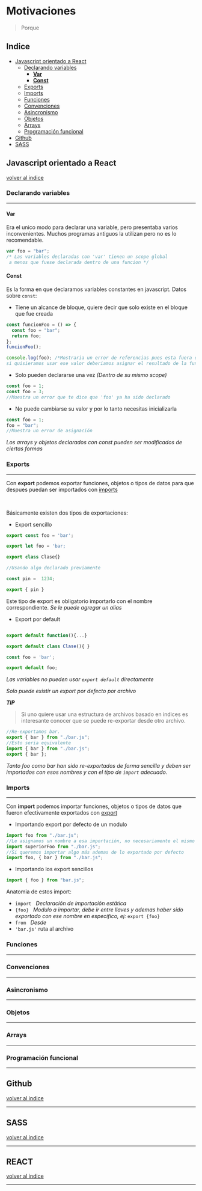 # Motivaciones
> Porque

## Indice
  - [Javascript orientado a React](#javascript-orientado-a-react)
    - [Declarando variables](#declarando-variables)
      - [**Var**](#var)
      - [**Const**](#const)
    - [Exports](#exports)
    - [Imports](#imports)
    - [Funciones](#funciones)
    - [Convenciones](#convenciones)
    - [Asincronismo](#asincronismo)
    - [Objetos](#objetos)
    - [Arrays](#arrays)
    - [Programación funcional](#programación-funcional)
  - [Github](#github)
  - [SASS](#sass)

## Javascript orientado a React 
[volver al indice](#indice)
<br />

### Declarando variables



<hr />

#### **Var**

Era el unico modo para declarar una variable, pero presentaba varios inconvenientes. Muchos programas antiguos la utilizan pero no es lo recomendable.

```js
var foo = "bar";
/* Las variables declaradas con 'var' tienen un scope global
 a menos que fuese declarada dentro de una funcion */
```

#### **Const**


Es la forma en que declaramos variables constantes en javascript. Datos sobre `const`:

- Tiene un alcance de bloque, quiere decir que solo existe en el bloque que fue creada

```js
const funcionFoo = () => {
  const foo = "bar";
  return foo;
};
funcionFoo();

console.log(foo); /*Mostraria un error de referencias pues esta fuera de su scope, 
si quisieramos usar ese valor deberiamos asignar el resultado de la funcion a otra variable. /*
```

- Solo pueden declararse una vez _(Dentro de su mismo scope)_

```js
const foo = 1;
const foo = 3;
//Muestra un error que te dice que 'foo' ya ha sido declarado
```

- No puede cambiarse su valor y por lo tanto necesitas inicializarla

```js
const foo = 1;
foo = "bar";
//Muestra un error de asignación
```

_Los arrays y objetos declarados con const pueden ser modificados de ciertas formas_

### Exports

<hr />

Con **export** podemos exportar funciones, objetos o tipos de datos para que despues puedan ser importados con [imports](#imports)

<br />

Básicamente existen dos tipos de exportaciones:

- Export sencillo

```js
export const foo = 'bar';

export let foo = 'bar;

export class Clase{}

//Usando algo declarado previamente

const pin =  1234;

export { pin }

```

Este tipo de export es obligatorio importarlo con el nombre correspondiente. _Se le puede agregar un alias_

[//]: <> (TODO agregar link al alias)

- Export por default

```js

export default function(){...}

export default class Clase(){ }

const foo = 'bar';

export default foo;

```

_Las variables no pueden usar `export default` directamente_

_Solo puede existir un export por defecto por archivo_

**_TIP_**

> Si uno quiere usar una estructura de archivos basado en indices es interesante conocer que se puede re-exportar desde otro archivo.

```js
//Re-exportamos bar.
export { bar } from "./bar.js";
//Esto seria equivalente
import { bar } from "./bar.js";
export { bar };
```

_Tanto foo como bar han sido re-exportados de forma sencilla y deben ser importados con esos nombres y con el tipo de `import` adecuado._

[//]: <> (TODO agregar link al alias y al import)

### Imports

<hr />

Con **import** podemos importar funciones, objetos o tipos de datos que fueron efectivamente exportados con [export](#exports)

- Importando export por defecto de un modulo

```js
import foo from "./bar.js";
//Le asignamos un nombre a esa importación, no necesariamente el mismo que tenia en el archivo
import superiorFoo from "./bar.js";
//Si queremos importar algo más ademas de lo exportado por defecto
import foo, { bar } from "./bar.js";
```

- Importando los export sencillos

```js
import { foo } from "bar.js";
```

Anatomia de estos import:

- `import` &nbsp; _Declaración de importación estática_
- `{foo}` &nbsp; _Modulo a importar, debe ir entre llaves y ademas haber sido exportado con ese nombre en especifico, ej:_ `export {foo}`
- `from` &nbsp; _Desde_
- `'bar.js'` ruta al archivo

### Funciones

<hr />

### Convenciones

<hr />

### Asincronismo

<hr />

### Objetos
<hr />

### Arrays
<hr />

### Programación funcional
<hr />

## Github
[volver al indice](#indice)

<hr />

## SASS
[volver al indice](#indice)

<hr />

## REACT
[volver al indice](#indice)

<hr />